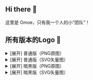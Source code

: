 ## Hi there 👋
这里是 Omoe，只有我一个人的小“团队”！

## 所有版本的Logo 🥵
<details>
  <summary>[展开] 普通版（PNG原图）</summary>

  ![Logo 普通版（PNG原图）](https://github.com/Omoe-Team/files/blob/f3e79817fcd999940c7934631511916a0d75abb6/images/logo/Omoe_logo.png)

</details>
<details>
  <summary>[展开] 普通版（SVG矢量图）</summary>

  ![Logo 普通版（SVG矢量图）](https://github.com/Omoe-Team/files/blob/e82a0ab668a8550ca7ca04748852df146c4b62af/images/logo/Omoe_Logo.svg)

</details>
<details>
  <summary>[展开] 暗黑版（PNG原图）</summary>

  ![Logo 暗黑版（PNG原图）](https://github.com/Omoe-Team/files/blob/f3e79817fcd999940c7934631511916a0d75abb6/images/logo/Omoe_Logo_dark.png)

</details>
<details>
  <summary>[展开] 暗黑版（SVG矢量图）</summary>

  ![Logo 暗黑版（SVG矢量图）](https://github.com/Omoe-Team/files/blob/e82a0ab668a8550ca7ca04748852df146c4b62af/images/logo/Omoe_Logo_dark.svg)

</details>

